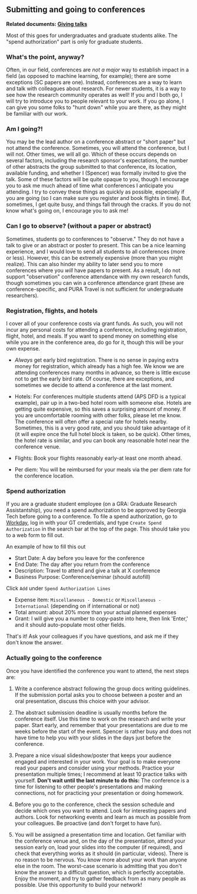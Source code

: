 ## Submitting and going to conferences

__Related documents: [Giving talks](giving-talks.md)__


Most of this goes for undergraduates and graduate students alike.
The "spend authorization" part is only for graduate students.

### What's the point, anyway?

Often, in our field, conferences are _not a major_ way to establish impact in a field (as opposed to machine learning, for example); there are some exceptions (SC papers are one).
Instead, conferences are a way to learn and talk with colleagues about research.
For newer students, it is a way to see how the research community operates as well!
If you and I both go, I will try to introduce you to people relevant to your work.
If you go alone, I can give you some folks to "hunt down" while you are there, as they might be familiar with our work.

### Am I going?!

You may be the lead author on a conference abstract or "short paper" but not attend the conference.
Sometimes, you will attend the conference, but I will not.
Other times, we will all go.
Which of these occurs depends on several factors, including the research sponsor's expectations, the number of other abstracts the group submitted to that conference, its location, available funding, and whether I (Spencer) was formally invited to give the talk.
Some of these factors will be quite opaque to you, though I encourage you to ask me much ahead of time what conferences I anticipate you attending.
I try to convey these things as quickly as possible, especially if you are going (so I can make sure you register and book flights in time).
But, sometimes, I get quite busy, and things fall through the cracks.
If you do not know what's going on, I encourage you to ask me!

### Can I go to observe? (without a paper or abstract)

Sometimes, students go to conferences to "observe."
They do not have a talk to give or an abstract or poster to present.
This can be a nice learning experience, and I would love to send all students to all conferences (more or less).
However, this can be extremely expensive (more than you might realize).
This can also hinder my ability to later send you to more conferences where you _will_ have papers to present.
As a result, I do not support "observation" conference attendance with my own research funds, though sometimes you can win a conference attendance grant (these are conference-specific, and PURA Travel is not sufficient for undergraduate researchers).

### Registration, flights, and hotels

I cover all of your conference costs via grant funds.
As such, you will not incur any personal costs for attending a conference, including registration, flight, hotel, and meals.
If you want to spend money on something else while you are in the conference area, do go for it, though this will be your own expense.

* _Always_ get early bird registration. There is no sense in paying extra money for registration, which already has a high fee.
We know we are attending conferences many months in advance, so there is little excuse not to get the early bird rate. Of course, there are exceptions, and sometimes we decide to attend a conference at the last moment.

* Hotels: For conferences multiple students attend (APS DFD is a typical example), pair up in a two-bed hotel room with someone else. Hotels are getting quite expensive, so this saves a surprising amount of money. If you are uncomfortable rooming with other folks, please let me know. The conference will often offer a special rate for hotels nearby. Sometimes, this is a very good rate, and you should take advantage of it (it will expire once the full hotel block is taken, so be quick). Other times, the hotel rate is similar, and you can book any reasonable hotel near the conference venue.

* Flights: Book your flights reasonably early-at least one month ahead.

* Per diem: You will be reimbursed for your meals via the per diem rate for the conference location.

### Spend authorization

If you are a graduate student employee (on a GRA: Graduate Research Assistantship), you need a spend authorization to be approved by Georgia Tech before going to a conference.
To file a spend authorization, go to [Workday](https://wd5.myworkday.com/gatech/d/home.htmld), log in with your GT credentials, and type `Create Spend Authorization` in the search bar at the top of the page.
This should take you to a web form to fill out.

An example of how to fill this out
* Start Date: A day before you leave for the conference
* End Date: The day after you return from the conference
* Description: Travel to attend and give a talk at X conference
* Business Purpose: Conference/seminar (should autofill) 

Click `Add` under `Spend Authorization Lines`
* Expense item: `Miscellaneous - Domestic` or `Miscellaneous - International` (depending on if international or not)
* Total amount: about 20% more than your actual planned expenses
* Grant: I will give you a number to copy-paste into here, then link 'Enter,' and it should auto-populate most other fields.

That's it! Ask your colleagues if you have questions, and ask me if they don't know the answer.

### Actually going to the conference

Once you have identified the conference you want to attend, the next steps are:  

1. Write a conference abstract following the group docs writing guidelines.
If the submission portal asks you to choose between a poster and an oral presentation, discuss this choice with your advisor.

2. The abstract submission deadline is usually months before the conference itself.
Use this time to work on the research and write your paper.
Start early, and remember that your presentations are due to me weeks before the start of the event.
Spencer is rather busy and does not have time to help you with your slides in the days just before the conference.

3. Prepare a nice visual slideshow/poster that keeps your audience engaged and interested in your work.
Your goal is to make everyone read your papers and consider using your methods.
Practice your presentation multiple times; I recommend at least 10 practice talks with yourself.
__Don't wait until the last minute to do this:__ The conference is a time for listening to other people's presentations and making connections, not for practicing your  presentation or doing homework.

4. Before you go to the conference, check the session schedule and decide which ones you want to attend.
Look for interesting papers and authors.
Look for networking events and learn as much as possible from your colleagues.
Be proactive (and don't forget to have fun).

5. You will be assigned a presentation time and location.
Get familiar with the conference venue and, on the day of the presentation, attend your session early on, load your slides into the computer (if required), and check that everything works as it should (in particular, videos).
There is no reason to be nervous.
You know more about your work than anyone else in the room.
The worst-case scenario is admitting that you don't know the answer to a difficult question, which is perfectly acceptable.
Enjoy the moment, and try to gather feedback from as many people as possible.
Use this opportunity to build your network!

